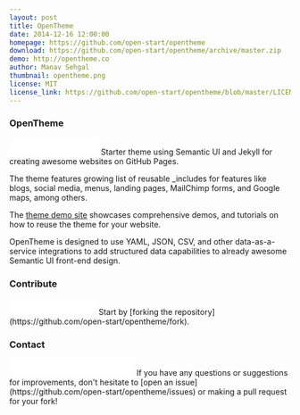 ```yaml
---
layout: post
title: OpenTheme
date: 2014-12-16 12:00:00
homepage: https://github.com/open-start/opentheme
download: https://github.com/open-start/opentheme/archive/master.zip
demo: http://opentheme.co
author: Manav Sehgal
thumbnail: opentheme.png
license: MIT
license_link: https://github.com/open-start/opentheme/blob/master/LICENSE
---
```

### OpenTheme
<iframe src="//ghbtns.com/github-btn.html?user=open-start&repo=opentheme&type=watch&count=true&size=large" allowtransparency="true" frameborder="0" scrolling="0" width="160px" height="30px"></iframe>
Starter theme using Semantic UI and Jekyll for creating awesome websites on GitHub Pages.

The theme features growing list of reusable _includes for features like blogs, social media, menus, landing pages, MailChimp forms, and Google maps, among others.

The [theme demo site](http://opentheme.co) showcases comprehensive demos, and tutorials on how to reuse the theme for your website.

OpenTheme is designed to use YAML, JSON, CSV, and other data-as-a-service integrations to add structured data capabilities to already awesome Semantic UI front-end design.

### Contribute
<iframe src="//ghbtns.com/github-btn.html?user=open-start&repo=opentheme&type=fork&count=true&size=large" allowtransparency="true" frameborder="0" scrolling="0" width="156px" height="30px"></iframe>
Start by [forking the repository](https://github.com/open-start/opentheme/fork).

### Contact
<iframe src="//ghbtns.com/github-btn.html?user=open-start&type=follow&count=true&size=large" allowtransparency="true" frameborder="0" scrolling="0" width="224px" height="30px"></iframe>
If you have any questions or suggestions for improvements, don't hesitate to [open an issue](https://github.com/open-start/opentheme/issues) or making a pull request for your fork!
